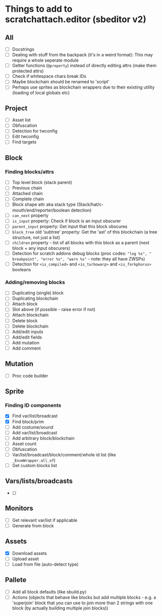 # Things to add to scratchattach.editor (sbeditor v2)

## All

- [ ] Docstrings
- [ ] Dealing with stuff from the backpack (it's in a weird format): This may require a whole seperate module
- [ ] Getter functions (`@property`) instead of directly editing attrs (make them protected attrs)
- [ ] Check if whitespace chars break IDs
- [ ] Maybe blockchain should be renamed to 'script'
- [ ] Perhaps use sprites as blockchain wrappers due to their existing utility (loading of local globals etc)

## Project

- [ ] Asset list
- [ ] Obfuscation
- [ ] Detection for twconfig
- [ ] Edit twconfig
- [ ] Find targets

## Block

### Finding blocks/attrs

- [ ] Top level block (stack parent)
- [ ] Previous chain
- [ ] Attached chain
- [ ] Complete chain
- [ ] Block shape attr aka stack type (Stack/hat/c-mouth/end/reporter/boolean detection)
- [ ] `can_next` property
- [ ] `is_input` property: Check if block is an input obscurer
- [ ] `parent_input` property: Get input that this block obscures
- [ ] `block_tree` old 'subtree' property: Get the 'ast' of this blockchain (a tree structure, not just a list)
- [ ] `children` property - list of all blocks with this block as a parent (next block + any input obscurers)
- [ ] Detection for scratch addons debug blocks
  (proc codes:
  `"​​log​​ %s",
  "​​breakpoint​​",
  "​​error​​ %s",
  "​​warn​​ %s"` - note: they all have ZWSPs)
- [ ] Detection for `<is_compiled>` and `<is_turbowarp>` and `<is_forkphorus>` booleans

### Adding/removing blocks

- [ ] Duplicating (single) block
- [ ] Duplicating blockchain
- [ ] Attach block
- [ ] Slot above (if possible - raise error if not)
- [ ] Attach blockchain
- [ ] Delete block
- [ ] Delete blockchain
- [ ] Add/edit inputs
- [ ] Add/edit fields
- [ ] Add mutation
- [ ] Add comment

## Mutation

- [ ] Proc code builder

## Sprite

### Finding ID components

- [x] Find var/list/broadcast
- [x] Find block/prim
- [ ] Add costume/sound
- [ ] Add var/list/broadcast
- [ ] Add arbitrary block/blockchain
- [ ] Asset count
- [ ] Obfuscation
- [ ] Var/list/broadcast/block/comment/whole id list (like `_EnumWrapper.all_of`)
- [ ] Get custom blocks list

## Vars/lists/broadcasts

- [ ]

## Monitors

- [ ] Get relevant var/list if applicable
- [ ] Generate from block

## Assets

- [x] Download assets
- [ ] Upload asset
- [ ] Load from file (auto-detect type)

## Pallete

- [ ] Add all block defaults (like sbuild.py)
- [ ] Actions (objects that behave like blocks but add multiple blocks - e.g. a 'superjoin' block that you can use to
  join more than 2 strings with one block (by actually building multiple join blocks))